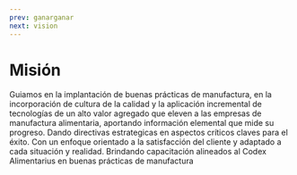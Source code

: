 ```yaml
---
prev: ganarganar
next: vision
---
```

# Misión

Guiamos en la implantación de buenas prácticas de manufactura, en la incorporación de cultura de la calidad y la aplicación incremental de tecnologías de un alto valor agregado que eleven a las empresas de manufactura alimentaria, aportando información elemental que mide su progreso. Dando directivas estrategicas en aspectos críticos claves para el éxito. Con un enfoque orientado a la satisfacción del cliente y adaptado a cada situación y realidad. Brindando capacitación alineados al Codex Alimentarius en buenas prácticas de manufactura